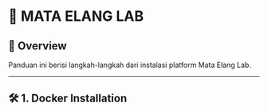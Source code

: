 # 🧰 MATA ELANG LAB



## 📌 Overview
Panduan ini berisi langkah-langkah dari instalasi platform Mata Elang Lab.

---

## 🛠️ 1. Docker Installation
